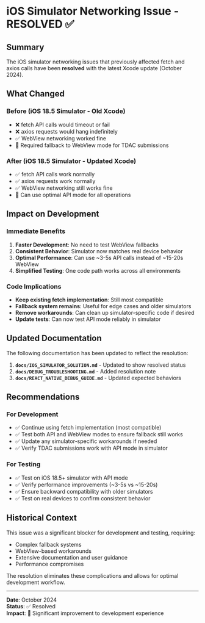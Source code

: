 # iOS Simulator Networking Issue - RESOLVED ✅

## Summary

The iOS simulator networking issues that previously affected fetch and axios calls have been **resolved** with the latest Xcode update (October 2024).

## What Changed

### Before (iOS 18.5 Simulator - Old Xcode)
- ❌ fetch API calls would timeout or fail
- ❌ axios requests would hang indefinitely
- ✅ WebView networking worked fine
- 🔄 Required fallback to WebView mode for TDAC submissions

### After (iOS 18.5 Simulator - Updated Xcode)
- ✅ fetch API calls work normally
- ✅ axios requests work normally
- ✅ WebView networking still works fine
- 🚀 Can use optimal API mode for all operations

## Impact on Development

### Immediate Benefits
1. **Faster Development**: No need to test WebView fallbacks
2. **Consistent Behavior**: Simulator now matches real device behavior
3. **Optimal Performance**: Can use ~3-5s API calls instead of ~15-20s WebView
4. **Simplified Testing**: One code path works across all environments

### Code Implications
- **Keep existing fetch implementation**: Still most compatible
- **Fallback system remains**: Useful for edge cases and older simulators
- **Remove workarounds**: Can clean up simulator-specific code if desired
- **Update tests**: Can now test API mode reliably in simulator

## Updated Documentation

The following documentation has been updated to reflect the resolution:

1. **`docs/IOS_SIMULATOR_SOLUTION.md`** - Updated to show resolved status
2. **`docs/DEBUG_TROUBLESHOOTING.md`** - Added resolution note
3. **`docs/REACT_NATIVE_DEBUG_GUIDE.md`** - Updated expected behaviors

## Recommendations

### For Development
- ✅ Continue using fetch implementation (most compatible)
- ✅ Test both API and WebView modes to ensure fallback still works
- ✅ Update any simulator-specific workarounds if needed
- ✅ Verify TDAC submissions work with API mode in simulator

### For Testing
- ✅ Test on iOS 18.5+ simulator with API mode
- ✅ Verify performance improvements (~3-5s vs ~15-20s)
- ✅ Ensure backward compatibility with older simulators
- ✅ Test on real devices to confirm consistent behavior

## Historical Context

This issue was a significant blocker for development and testing, requiring:
- Complex fallback systems
- WebView-based workarounds
- Extensive documentation and user guidance
- Performance compromises

The resolution eliminates these complications and allows for optimal development workflow.

---

**Date**: October 2024  
**Status**: ✅ Resolved  
**Impact**: 🚀 Significant improvement to development experience